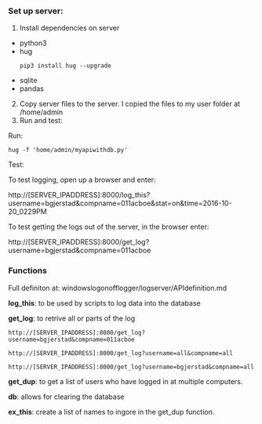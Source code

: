 ### Set up server:
1. Install dependencies on server
  * python3
  * hug
    ```
    pip3 install hug --upgrade

    ```
  * sqlite
  * pandas
2. Copy server files to the server.
  I copied the files to my user folder at /home/admin
3. Run and test:

  Run:
  ```
  hug -f 'home/admin/myapiwithdb.py'
  
  ```
  Test:
  
  To test logging, open up a browser and enter:
  
  http://[SERVER_IPADDRESS]:8000/log_this?username=bgjerstad&compname=011acboe&stat=on&time=2016-10-20_0229PM
  
  To test getting the logs out of the server, in the browser enter:
  
  http://[SERVER_IPADDRESS]:8000/get_log?username=bgjerstad&compname=011acboe
  
 
 ### Functions

Full definiton at: windowslogonofflogger/logserver/APIdefinition.md

**log_this**: to be used by scripts to log data into the database

**get_log**: to retrive all or parts of the log
   
    http://[SERVER_IPADDRESS]:8000/get_log?username=bgjerstad&compname=011acboe
    
    http://[SERVER_IPADDRESS]:8000/get_log?username=all&compname=all
     
    http://[SERVER_IPADDRESS]:8000/get_log?username=bgjerstad&compname=all

**get_dup**: to get a list of users who have logged in at multiple computers. 

**db**: allows for clearing the database

**ex_this**: create a list of names to ingore in the get_dup function. 
